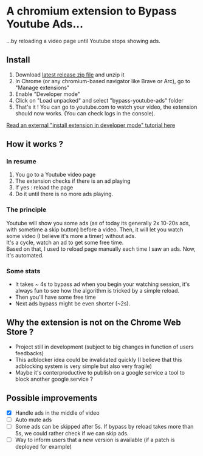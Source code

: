 # A chromium extension to Bypass Youtube Ads...

...by reloading a video page until Youtube stops showing ads.

## Install

1. Download [latest release zip file](https://github.com/arthaud-proust-rd/bypass-youtube-ads/releases/latest/download/bypass-youtube-ads.zip) and unzip it
2. In Chrome (or any chromium-based navigator like Brave or Arc), go to "Manage extensions"
3. Enable "Developer mode"
4. Click on "Load unpacked" and select "bypass-youtube-ads" folder
5. That's it ! You can go to youtube.com to watch your video, the extension should now works. (You can check logs in the console).

[Read an external "install extension in developer mode" tutorial here](https://bashvlas.com/blog/install-chrome-extension-in-developer-mode/)

## How it works ?

### In resume

1. You go to a Youtube video page
2. The extension checks if there is an ad playing
3. If yes : reload the page
4. Do it until there is no more ads playing.

### The principle

Youtube will show you some ads (as of today its generally 2x 10-20s ads, with sometime a skip button) before a video. Then, it will let you watch some video (I believe it's more a timer) without ads.  
It's a cycle, watch an ad to get some free time.  
Based on that, I used to reload page manually each time I saw an ads. Now, it's automated.

### Some stats

- It takes ~ 4s to bypass ad when you begin your watching session, it's always fun to see how the algorithm is tricked by a simple reload.
- Then you'll have some free time
- Next ads bypass might be even shorter (~2s).

## Why the extension is not on the Chrome Web Store ?

- Project still in development (subject to big changes in function of users feedbacks)
- This adblocker idea could be invalidated quickly (I believe that this adblocking system is very simple but also very fragile)
- Maybe it's conterproductive to publish on a google service a tool to block another google service ?

## Possible improvements

- [x] Handle ads in the middle of video
- [ ] Auto mute ads
- [ ] Some ads can be skipped after 5s. If bypass by reload takes more than 5s, we could rather check if we can skip ads.
- [ ] Way to inform users that a new version is available (if a patch is deployed for example)
